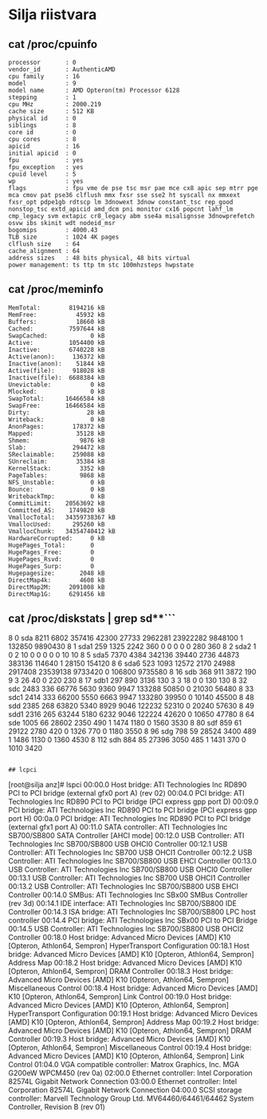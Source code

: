# Silja riistvara

## cat /proc/cpuinfo
```
processor       : 0                        
vendor_id       : AuthenticAMD
cpu family      : 16
model           : 9
model name      : AMD Opteron(tm) Processor 6128
stepping        : 1
cpu MHz         : 2000.219
cache size      : 512 KB
physical id     : 0
siblings        : 8
core id         : 0
cpu cores       : 8
apicid          : 16
initial apicid  : 0
fpu             : yes
fpu_exception   : yes
cpuid level     : 5
wp              : yes
flags           : fpu vme de pse tsc msr pae mce cx8 apic sep mtrr pge mca cmov pat pse36 clflush mmx fxsr sse sse2 ht syscall nx mmxext fxsr_opt pdpe1gb rdtscp lm 3dnowext 3dnow constant_tsc rep_good nonstop_tsc extd_apicid amd_dcm pni monitor cx16 popcnt lahf_lm cmp_legacy svm extapic cr8_legacy abm sse4a misalignsse 3dnowprefetch osvw ibs skinit wdt nodeid_msr
bogomips        : 4000.43
TLB size        : 1024 4K pages
clflush size    : 64
cache_alignment : 64
address sizes   : 48 bits physical, 48 bits virtual
power management: ts ttp tm stc 100mhzsteps hwpstate
```
## cat /proc/meminfo
```
MemTotal:        8194216 kB
MemFree:           45932 kB
Buffers:           18660 kB
Cached:          7597644 kB
SwapCached:            0 kB
Active:          1054400 kB
Inactive:        6740228 kB
Active(anon):     136372 kB
Inactive(anon):    51844 kB
Active(file):     918028 kB
Inactive(file):  6688384 kB
Unevictable:           0 kB
Mlocked:               0 kB
SwapTotal:      16466584 kB
SwapFree:       16466584 kB
Dirty:                28 kB
Writeback:             0 kB
AnonPages:        178372 kB
Mapped:            35128 kB
Shmem:              9876 kB
Slab:             294472 kB
SReclaimable:     259088 kB
SUnreclaim:        35384 kB
KernelStack:        3352 kB
PageTables:         9868 kB
NFS_Unstable:          0 kB
Bounce:                0 kB
WritebackTmp:          0 kB
CommitLimit:    20563692 kB
Committed_AS:    1749820 kB
VmallocTotal:   34359738367 kB
VmallocUsed:      295260 kB
VmallocChunk:   34354740412 kB
HardwareCorrupted:     0 kB
HugePages_Total:       0
HugePages_Free:        0
HugePages_Rsvd:        0
HugePages_Surp:        0
Hugepagesize:       2048 kB
DirectMap4k:        4608 kB
DirectMap2M:     2091008 kB
DirectMap1G:     6291456 kB
```

## cat /proc/diskstats | grep sd**```
   8       0 sda 8211 6802 357416 42300 27733 2962281 23922282 9848100 1 132850 9890430
   8       1 sda1 259 1325 2242 360 0 0 0 0 0 280 360
   8       2 sda2 1 0 2 10 0 0 0 0 0 10 10
   8       5 sda5 7370 4384 342136 39440 2736 44873 383136 114640 1 28150 154120
   8       6 sda6 523 1093 12572 2170 24988 2917408 23539138 9733420 0 106800 9735580
   8      16 sdb 368 911 3872 190 9 3 26 40 0 220 230
   8      17 sdb1 297 890 3136 130 3 3 18 0 0 130 130
   8      32 sdc 2483 336 66776 5630 9360 9947 133288 50850 0 21030 56480
   8      33 sdc1 2414 333 66200 5550 6663 9947 133280 39950 0 10140 45500
   8      48 sdd 2385 268 63820 5340 8929 9046 122232 52310 0 20240 57630
   8      49 sdd1 2316 265 63244 5180 6232 9046 122224 42620 0 10650 47780
   8      64 sde 1005 66 28602 2350 490 1 1474 1180 0 1560 3530
   8      80 sdf 859 61 29122 2780 420 0 1326 770 0 1180 3550
   8      96 sdg 798 59 28524 3400 489 1 1486 1130 0 1360 4530
   8     112 sdh 884 85 27396 3050 485 1 1431 370 0 1010 3420

```**

## lcpci
```
[root@silja anz]# lspci
00:00.0 Host bridge: ATI Technologies Inc RD890 PCI to PCI bridge (external gfx0 port A) (rev 02)
00:04.0 PCI bridge: ATI Technologies Inc RD890 PCI to PCI bridge (PCI express gpp port D)
00:09.0 PCI bridge: ATI Technologies Inc RD890 PCI to PCI bridge (PCI express gpp port H)
00:0a.0 PCI bridge: ATI Technologies Inc RD890 PCI to PCI bridge (external gfx1 port A)
00:11.0 SATA controller: ATI Technologies Inc SB700/SB800 SATA Controller [AHCI mode]
00:12.0 USB Controller: ATI Technologies Inc SB700/SB800 USB OHCI0 Controller
00:12.1 USB Controller: ATI Technologies Inc SB700 USB OHCI1 Controller
00:12.2 USB Controller: ATI Technologies Inc SB700/SB800 USB EHCI Controller
00:13.0 USB Controller: ATI Technologies Inc SB700/SB800 USB OHCI0 Controller
00:13.1 USB Controller: ATI Technologies Inc SB700 USB OHCI1 Controller
00:13.2 USB Controller: ATI Technologies Inc SB700/SB800 USB EHCI Controller
00:14.0 SMBus: ATI Technologies Inc SBx00 SMBus Controller (rev 3d)
00:14.1 IDE interface: ATI Technologies Inc SB700/SB800 IDE Controller
00:14.3 ISA bridge: ATI Technologies Inc SB700/SB800 LPC host controller
00:14.4 PCI bridge: ATI Technologies Inc SBx00 PCI to PCI Bridge
00:14.5 USB Controller: ATI Technologies Inc SB700/SB800 USB OHCI2 Controller
00:18.0 Host bridge: Advanced Micro Devices [AMD] K10 [Opteron, Athlon64, Sempron] HyperTransport Configuration
00:18.1 Host bridge: Advanced Micro Devices [AMD] K10 [Opteron, Athlon64, Sempron] Address Map
00:18.2 Host bridge: Advanced Micro Devices [AMD] K10 [Opteron, Athlon64, Sempron] DRAM Controller
00:18.3 Host bridge: Advanced Micro Devices [AMD] K10 [Opteron, Athlon64, Sempron] Miscellaneous Control
00:18.4 Host bridge: Advanced Micro Devices [AMD] K10 [Opteron, Athlon64, Sempron] Link Control
00:19.0 Host bridge: Advanced Micro Devices [AMD] K10 [Opteron, Athlon64, Sempron] HyperTransport Configuration
00:19.1 Host bridge: Advanced Micro Devices [AMD] K10 [Opteron, Athlon64, Sempron] Address Map
00:19.2 Host bridge: Advanced Micro Devices [AMD] K10 [Opteron, Athlon64, Sempron] DRAM Controller
00:19.3 Host bridge: Advanced Micro Devices [AMD] K10 [Opteron, Athlon64, Sempron] Miscellaneous Control
00:19.4 Host bridge: Advanced Micro Devices [AMD] K10 [Opteron, Athlon64, Sempron] Link Control
01:04.0 VGA compatible controller: Matrox Graphics, Inc. MGA G200eW WPCM450 (rev 0a)
02:00.0 Ethernet controller: Intel Corporation 82574L Gigabit Network Connection
03:00.0 Ethernet controller: Intel Corporation 82574L Gigabit Network Connection
04:00.0 SCSI storage controller: Marvell Technology Group Ltd. MV64460/64461/64462 System Controller, Revision B (rev 01)
```